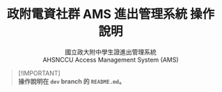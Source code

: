 <h1 align="center">政附電資社群 AMS 進出管理系統 操作說明</h1>
<p align="center">國立政大附中學生證進出管理系統<br>
AHSNCCU Access Management System (AMS)</p>

> [!IMPORTANT]\
> **操作說明在 `dev` branch 的 `README.md`。**
